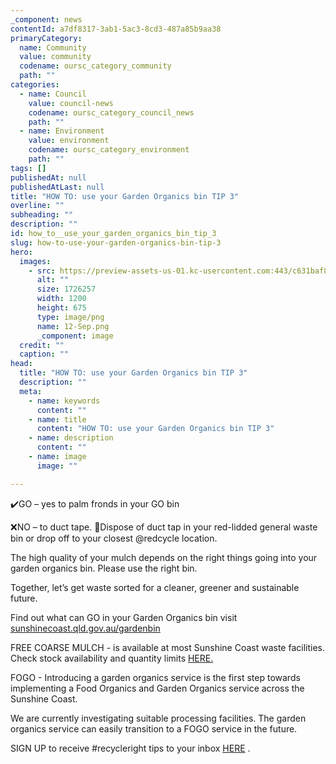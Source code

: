 ```yaml
---
_component: news
contentId: a7df8317-3ab1-5ac3-8cd3-487a85b9aa38
primaryCategory:
  name: Community
  value: community
  codename: oursc_category_community
  path: ""
categories:
  - name: Council
    value: council-news
    codename: oursc_category_council_news
    path: ""
  - name: Environment
    value: environment
    codename: oursc_category_environment
    path: ""
tags: []
publishedAt: null
publishedAtLast: null
title: "HOW TO: use your Garden Organics bin TIP 3"
overline: ""
subheading: ""
description: ""
id: how_to__use_your_garden_organics_bin_tip_3
slug: how-to-use-your-garden-organics-bin-tip-3
hero:
  images:
    - src: https://preview-assets-us-01.kc-usercontent.com:443/c631baf8-1b46-001f-580c-d0001b68b4a8/3f2e0440-4ab7-4a4e-ab4a-802d94b216c0/12-Sep.png
      alt: ""
      size: 1726257
      width: 1200
      height: 675
      type: image/png
      name: 12-Sep.png
      _component: image
  credit: ""
  caption: ""
head:
  title: "HOW TO: use your Garden Organics bin TIP 3"
  description: ""
  meta:
    - name: keywords
      content: ""
    - name: title
      content: "HOW TO: use your Garden Organics bin TIP 3"
    - name: description
      content: ""
    - name: image
      image: ""

---
```

✔️GO – yes to palm fronds in your GO bin

❌NO – to duct tape. 🤔Dispose of duct tap in your red-lidded general waste bin or drop off to your closest @redcycle location.

The high quality of your mulch depends on the right things going into your garden organics bin. Please use the right bin.

Together, let’s get waste sorted for a cleaner, greener and sustainable future.

Find out what can GO in your Garden Organics bin visit [sunshinecoast.qld.gov.au/gardenbin](https://www.sunshinecoast.qld.gov.au/Living-and-Community/Waste-and-Recycling/Bin-Collection-Services/Garden-Waste-Bin-Collection)


FREE COARSE MULCH - is available at most Sunshine Coast waste facilities. Check stock availability and quantity limits [HERE.](https://www.sunshinecoast.qld.gov.au/Living-and-Community/Waste-and-Recycling/Mulch-and-Crushed-Concrete-Sales)


FOGO - Introducing a garden organics service is the first step towards implementing a Food Organics and Garden Organics service across the Sunshine Coast.

We are currently investigating suitable processing facilities. The garden organics service can easily transition to a FOGO service in the future.

SIGN UP to receive #recycleright tips to your inbox [HERE](https://mailchi.mp/2287f8b9d8be/garden-waste-bin-service)
.
